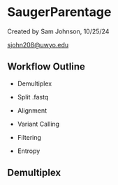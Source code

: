 # SaugerParentage
Created by Sam Johnson, 10/25/24

sjohn208@uwyo.edu







## Workflow Outline

* Demultiplex

* Split .fastq

* Alignment

* Variant Calling

* Filtering

* Entropy

## Demultiplex

